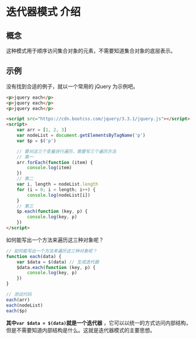 #  迭代器模式 介绍

## 概念

这种模式用于顺序访问集合对象的元素，不需要知道集合对象的底层表示。

## 示例

没有找到合适的例子，就以一个常用的 jQuery 为示例吧。

```html
<p>jquery each</p>
<p>jquery each</p>
<p>jquery each</p>

<script src="https://cdn.bootcss.com/jquery/3.3.1/jquery.js"></script>
<script>
    var arr = [1, 2, 3]
    var nodeList = document.getElementsByTagName('p')
    var $p = $('p')

    // 要对这三个变量进行遍历，需要写三个遍历方法
    // 第一
    arr.forEach(function (item) {
        console.log(item)
    })
    // 第二
    var i, length = nodeList.length
    for (i = 0; i < length; i++) {
        console.log(nodeList[i])
    }
    // 第三
    $p.each(function (key, p) {
        console.log(key, p)
    })
</script>
```

如何能写出一个方法来遍历这三种对象呢？

```js
// 如何能写出一个方法来遍历这三种对象呢？
function each(data) {
    var $data = $(data) // 生成迭代器
    $data.each(function (key, p) {
        console.log(key, p)
    })
}

// 测试代码
each(arr)
each(nodeList)
each($p)
```

**其中`var $data = $(data)`就是一个迭代器** ，它可以以统一的方式访问内部结构，但是不需要知道内部结构是什么。这就是迭代器模式的主要思想。
